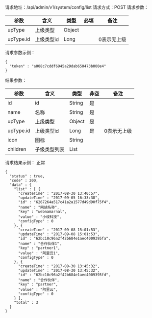 请求地址：/api/admin/v1/system/config/list
请求方式：POST
请求参数：

|参数|含义|类型|必填|备注|
|---|---|---|---|---|
|upType|上级类型|Object|||
|upType.id|上级类型id|Long||0表示无上级|

请求参数示例：

```
{
  "token" : "a008c7cddf6945a29dab650473b000e4"
}
```

结果参数：

|参数|含义|类型|非空|备注|
|---|---|---|---|---|
|id|id|String|是||
|name|名称|String|是||
|upType|上级类型|Object|是||
|upType.id|上级类型id|Long|是|0表示无上级|
|icon|图标|String|||
|children|子级类型列表|List|||

请求结果示例：
正常

```
{
  "status" : true,
  "code" : 200,
  "data" : {
    "list" : [ {
      "createTime" : "2017-08-30 13:40:57",
      "updateTime" : "2017-09-05 16:33:38",
      "id" : "6267264a517c41a2a1577d49d90f75f4",
      "name" : "网站名称",
      "key" : "webnamarnal",
      "value" : "小梭科技",
      "configType" : 0
    }, {
      "createTime" : "2017-09-08 15:01:53",
      "updateTime" : "2017-09-08 15:01:53",
      "id" : "62bc10c96a2f42b684e1aec4009395fa",
      "name" : "合作伙伴1",
      "key" : "partner1",
      "value" : "阿里云1",
      "configType" : 0
    }, {
      "createTime" : "2017-08-30 13:45:32",
      "updateTime" : "2017-08-30 13:45:32",
      "id" : "62bc10c96a2f42b684e1aec4009395fd",
      "name" : "合作伙伴",
      "key" : "partner",
      "value" : "阿里云",
      "configType" : 0
    } ],
    "total" : 3
  }
}
```

